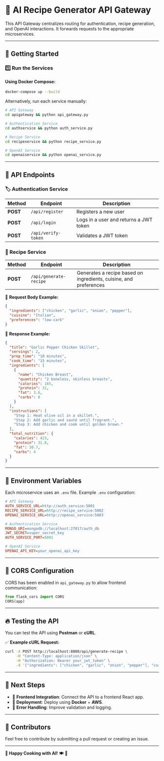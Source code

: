 # 📌 AI Recipe Generator API Gateway

This API Gateway centralizes routing for authentication, recipe generation, and OpenAI interactions. It forwards requests to the appropriate microservices.

---

## 🚀 Getting Started

### 1️⃣ Run the Services

#### Using **Docker Compose**:

```bash
docker-compose up --build
```

Alternatively, run each service manually:

```bash
# API Gateway
cd apigateway && python api_gateway.py

# Authentication Service
cd authservice && python auth_service.py

# Recipe Service
cd recipeservice && python recipe_service.py

# OpenAI Service
cd openaiservice && python openai_service.py
```

---

## 📌 API Endpoints

### 🏷️ Authentication Service

| Method   | Endpoint            | Description                            |
| -------- | ------------------- | -------------------------------------- |
| **POST** | `/api/register`     | Registers a new user                   |
| **POST** | `/api/login`        | Logs in a user and returns a JWT token |
| **POST** | `/api/verify-token` | Validates a JWT token                  |

### 🥗 Recipe Service

| Method   | Endpoint               | Description                                                       |
| -------- | ---------------------- | ----------------------------------------------------------------- |
| **POST** | `/api/generate-recipe` | Generates a recipe based on ingredients, cuisine, and preferences |

🔹 **Request Body Example:**

```json
{
  "ingredients": ["chicken", "garlic", "onion", "pepper"],
  "cuisine": "Italian",
  "preferences": "low-carb"
}
```

🔹 **Response Example:**

```json
{
  "title": "Garlic Pepper Chicken Skillet",
  "servings": 2,
  "prep_time": "10 minutes",
  "cook_time": "15 minutes",
  "ingredients": [
    {
      "name": "Chicken Breast",
      "quantity": "2 boneless, skinless breasts",
      "calories": 165,
      "protein": 31,
      "fat": 3.6,
      "carbs": 0
    }
  ],
  "instructions": [
    "Step 1: Heat olive oil in a skillet.",
    "Step 2: Add garlic and sauté until fragrant.",
    "Step 3: Add chicken and cook until golden brown."
  ],
  "total_nutrition": {
    "calories": 423,
    "protein": 31.8,
    "fat": 30.7,
    "carbs": 4
  }
}
```

---

## 🔧 Environment Variables

Each microservice uses an `.env` file. Example `.env` configuration:

```ini
# API Gateway
AUTH_SERVICE_URL=http://auth_service:5001
RECIPE_SERVICE_URL=http://recipe_service:5002
OPENAI_SERVICE_URL=http://openai_service:5003

# Authentication Service
MONGO_URI=mongodb://localhost:27017/auth_db
JWT_SECRET=super_secret_key
AUTH_SERVICE_PORT=5001

# OpenAI Service
OPENAI_API_KEY=your_openai_api_key
```

---

## 📌 CORS Configuration

CORS has been enabled in `api_gateway.py` to allow frontend communication:

```python
from flask_cors import CORS
CORS(app)
```

---

## 🔥 Testing the API

You can test the API using **Postman** or **cURL**.

✅ **Example cURL Request:**

```bash
curl -X POST http://localhost:8080/api/generate-recipe \
     -H "Content-Type: application/json" \
     -H "Authorization: Bearer your_jwt_token" \
     -d '{"ingredients": ["chicken", "garlic", "onion", "pepper"], "cuisine": "Mexican", "preferences": "low-carb"}'
```

---

## 🚀 Next Steps

- 📌 **Frontend Integration**: Connect the API to a frontend React app.
- 📌 **Deployment**: Deploy using **Docker** + **AWS**.
- 📌 **Error Handling**: Improve validation and logging.

---

## 🎯 Contributors

Feel free to contribute by submitting a pull request or creating an issue.

---

**🔹 Happy Cooking with AI!** 🍽️ 🚀
